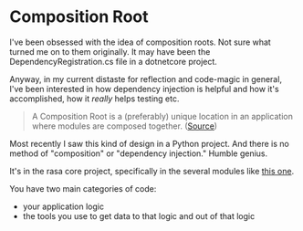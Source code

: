 # Composition Root

I've been obsessed with the idea of composition roots. Not sure what turned me on to them originally. 
It may have been the DependencyRegistration.cs file in a dotnetcore project.

Anyway, in my current distaste for reflection and code-magic in general, I've been interested in how dependency
injection is helpful and how it's accomplished, how it *really* helps testing etc.

> A Composition Root is a (preferably) unique location in an application where modules are composed together. ([Source](https://www.google.com))

Most recently I saw this kind of design in a Python project. And there is no method of "composition" or "dependency injection." Humble genius.

It's in the rasa core project, specifically in the several modules like [this one](https://github.com/RasaHQ/rasa_core/blob/master/rasa_core/run.py).

You have two main categories of code:

* your application logic
* the tools you use to get data to that logic and out of that logic
